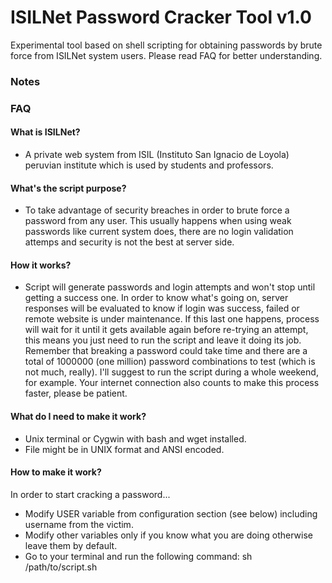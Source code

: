 # ISILNet Password Cracker Tool v1.0
Experimental tool based on shell scripting for obtaining passwords by brute force from ISILNet system users. Please read FAQ for better understanding.

### Notes



### FAQ

#### What is ISILNet?
- A private web system from ISIL (Instituto San Ignacio de Loyola) peruvian institute which is used by students and professors.

#### What's the script purpose?
- To take advantage of security breaches in order to brute force a password from any user. This usually happens when using weak passwords like current system does, there are no login validation attemps and security is not the best at server side.

#### How it works?
- Script will generate passwords and login attempts and won't stop until getting a success one. In order to know what's going on, server responses will be evaluated to know if login was success, failed or remote website is under maintenance. If this last one happens, process will wait for it until it gets available again before re-trying an attempt, this means you just need to run the script and leave it doing its job. Remember that breaking a password could take time and there are a total of 1000000 (one million) password combinations to test (which is not much, really). I'll suggest to run the script during a whole weekend, for example. Your internet connection also counts to make this process faster, please be patient.

#### What do I need to make it work?
- Unix terminal or Cygwin with bash and wget installed.
- File might be in UNIX format and ANSI encoded.

#### How to make it work?
In order to start cracking a password...

- Modify USER variable from configuration section (see below) including username from the victim.
- Modify other variables only if you know what you are doing otherwise leave them by default.
- Go to your terminal and run the following command: sh /path/to/script.sh
